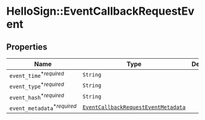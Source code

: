 # HelloSign::EventCallbackRequestEvent



## Properties

| Name | Type | Description | Notes |
| ---- | ---- | ----------- | ----- |
| `event_time`<sup>*_required_</sup> | ```String``` |    |  |
| `event_type`<sup>*_required_</sup> | ```String``` |    |  |
| `event_hash`<sup>*_required_</sup> | ```String``` |    |  |
| `event_metadata`<sup>*_required_</sup> | [```EventCallbackRequestEventMetadata```](EventCallbackRequestEventMetadata.md) |    |  |

